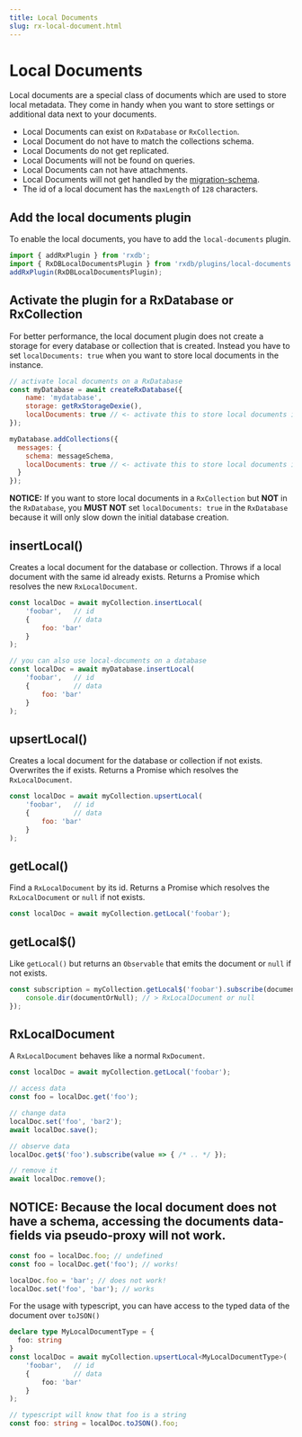 ```yaml
---
title: Local Documents
slug: rx-local-document.html
---
```


# Local Documents

Local documents are a special class of documents which are used to store local metadata.
They come in handy when you want to store settings or additional data next to your documents.

- Local Documents can exist on `RxDatabase` or `RxCollection`.
- Local Document do not have to match the collections schema.
- Local Documents do not get replicated.
- Local Documents will not be found on queries.
- Local Documents can not have attachments.
- Local Documents will not get handled by the [migration-schema](./migration-schema.md).
- The id of a local document has the `maxLength` of `128` characters.


## Add the local documents plugin

To enable the local documents, you have to add the `local-documents` plugin.

```ts
import { addRxPlugin } from 'rxdb';
import { RxDBLocalDocumentsPlugin } from 'rxdb/plugins/local-documents';
addRxPlugin(RxDBLocalDocumentsPlugin);
```

## Activate the plugin for a RxDatabase or RxCollection

For better performance, the local document plugin does not create a storage for every database or collection that is created.
Instead you have to set `localDocuments: true` when you want to store local documents in the instance.

```js
// activate local documents on a RxDatabase
const myDatabase = await createRxDatabase({
    name: 'mydatabase',
    storage: getRxStorageDexie(),
    localDocuments: true // <- activate this to store local documents in the database
});

myDatabase.addCollections({
  messages: {
    schema: messageSchema,
    localDocuments: true // <- activate this to store local documents in the collection
  }
});
```

**NOTICE:** If you want to store local documents in a `RxCollection` but **NOT** in the `RxDatabase`, you **MUST NOT** set `localDocuments: true` in the `RxDatabase` because it will only slow down the initial database creation.

## insertLocal()

Creates a local document for the database or collection. Throws if a local document with the same id already exists. Returns a Promise which resolves the new `RxLocalDocument`.

```javascript
const localDoc = await myCollection.insertLocal(
    'foobar',   // id
    {           // data
        foo: 'bar'
    }
);

// you can also use local-documents on a database
const localDoc = await myDatabase.insertLocal(
    'foobar',   // id
    {           // data
        foo: 'bar'
    }
);
```

## upsertLocal()

Creates a local document for the database or collection if not exists. Overwrites the if exists. Returns a Promise which resolves the `RxLocalDocument`.

```javascript
const localDoc = await myCollection.upsertLocal(
    'foobar',   // id
    {           // data
        foo: 'bar'
    }
);
```

## getLocal()

Find a `RxLocalDocument` by its id. Returns a Promise which resolves the `RxLocalDocument` or `null` if not exists.

```javascript
const localDoc = await myCollection.getLocal('foobar');
```

## getLocal$()

Like `getLocal()` but returns an `Observable` that emits the document or `null` if not exists.

```javascript
const subscription = myCollection.getLocal$('foobar').subscribe(documentOrNull => {
    console.dir(documentOrNull); // > RxLocalDocument or null
});
```

## RxLocalDocument

A `RxLocalDocument` behaves like a normal `RxDocument`.

```javascript
const localDoc = await myCollection.getLocal('foobar');

// access data
const foo = localDoc.get('foo');

// change data
localDoc.set('foo', 'bar2');
await localDoc.save();

// observe data
localDoc.get$('foo').subscribe(value => { /* .. */ });

// remove it
await localDoc.remove();
```

## NOTICE: Because the local document does not have a schema, accessing the documents data-fields via pseudo-proxy will not work.

```javascript
const foo = localDoc.foo; // undefined
const foo = localDoc.get('foo'); // works!

localDoc.foo = 'bar'; // does not work!
localDoc.set('foo', 'bar'); // works
```

For the usage with typescript, you can have access to the typed data of the document over `toJSON()`

```ts
declare type MyLocalDocumentType = {
  foo: string
}
const localDoc = await myCollection.upsertLocal<MyLocalDocumentType>(
    'foobar',   // id
    {           // data
        foo: 'bar'
    }
);

// typescript will know that foo is a string
const foo: string = localDoc.toJSON().foo;
```
